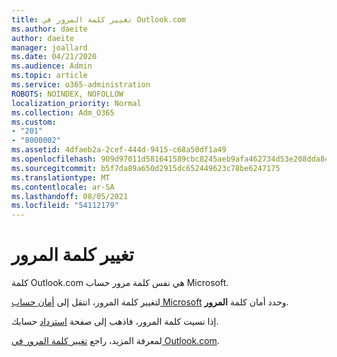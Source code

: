 ```yaml
---
title: تغيير كلمة المرور في Outlook.com
ms.author: daeite
author: daeite
manager: joallard
ms.date: 04/21/2020
ms.audience: Admin
ms.topic: article
ms.service: o365-administration
ROBOTS: NOINDEX, NOFOLLOW
localization_priority: Normal
ms.collection: Adm_O365
ms.custom:
- "201"
- "8000002"
ms.assetid: 4dfaeb2a-2cef-444d-9415-c68a50df1a49
ms.openlocfilehash: 909d97011d581641589cbc8245aeb9afa462734d53e208dda84657cd306d6fb2
ms.sourcegitcommit: b5f7da89a650d2915dc652449623c78be6247175
ms.translationtype: MT
ms.contentlocale: ar-SA
ms.lasthandoff: 08/05/2021
ms.locfileid: "54112179"
---
```

# <a name="change-your-password"></a>تغيير كلمة المرور

كلمة Outlook.com هي نفس كلمة مرور حساب Microsoft.
  
لتغيير كلمة المرور، انتقل إلى [أمان حساب Microsoft](https://go.microsoft.com/fwlink/p/?linkid=842325&amp;clcid=0x409) وحدد أمان كلمة **المرور**.
  
إذا نسيت كلمة المرور، فاذهب إلى صفحة [استرداد](https://go.microsoft.com/fwlink/p/?linkid=841909) حسابك.
  
لمعرفة المزيد، راجع [تغيير كلمة المرور في Outlook.com](https://support.office.com/article/2138d690-811c-4545-b2f3-e4dbe80c9735?wt.mc_id=Office_Outlook_com_Alchemy).
